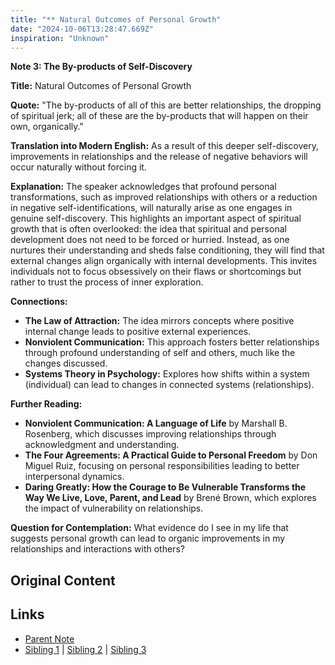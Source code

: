 ```yaml
---
title: "** Natural Outcomes of Personal Growth"
date: "2024-10-06T13:28:47.669Z"
inspiration: "Unknown"
---
```



**Note 3: The By-products of Self-Discovery**

**Title:** Natural Outcomes of Personal Growth

**Quote:** "The by-products of all of this are better relationships, the dropping of spiritual jerk; all of these are the by-products that will happen on their own, organically."

**Translation into Modern English:** As a result of this deeper self-discovery, improvements in relationships and the release of negative behaviors will occur naturally without forcing it.

**Explanation:** The speaker acknowledges that profound personal transformations, such as improved relationships with others or a reduction in negative self-identifications, will naturally arise as one engages in genuine self-discovery. This highlights an important aspect of spiritual growth that is often overlooked: the idea that spiritual and personal development does not need to be forced or hurried. Instead, as one nurtures their understanding and sheds false conditioning, they will find that external changes align organically with internal developments. This invites individuals not to focus obsessively on their flaws or shortcomings but rather to trust the process of inner exploration.

**Connections:**
- **The Law of Attraction:** The idea mirrors concepts where positive internal change leads to positive external experiences.
- **Nonviolent Communication:** This approach fosters better relationships through profound understanding of self and others, much like the changes discussed.
- **Systems Theory in Psychology:** Explores how shifts within a system (individual) can lead to changes in connected systems (relationships).

**Further Reading:**
- **Nonviolent Communication: A Language of Life** by Marshall B. Rosenberg, which discusses improving relationships through acknowledgment and understanding.
- **The Four Agreements: A Practical Guide to Personal Freedom** by Don Miguel Ruiz, focusing on personal responsibilities leading to better interpersonal dynamics.
- **Daring Greatly: How the Courage to Be Vulnerable Transforms the Way We Live, Love, Parent, and Lead** by Brené Brown, which explores the impact of vulnerability on relationships.

**Question for Contemplation:** What evidence do I see in my life that suggests personal growth can lead to organic improvements in my relationships and interactions with others?



## Original Content



## Links

- [Parent Note](/parent-note.md)
- [Sibling 1](/zettel1.md) | [Sibling 2](/zettel2.md) | [Sibling 3](/zettel3.md)
